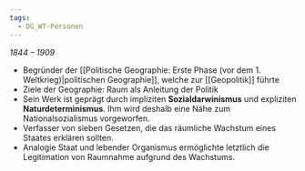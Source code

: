 ```yaml
---
tags:
  - DG_WT-Personen
---
```


*1844 – 1909*

- Begründer der [[Politische Geographie: Erste Phase (vor dem 1. Weltkrieg)|politischen Geographie]], welche zur [[Geopolitik]] führte
- Ziele der Geographie: Raum als Anleitung der Politik
- Sein Werk ist geprägt durch impliziten **Sozialdarwinismus** und expliziten **Naturdeterminismus**. Ihm wird deshalb eine Nähe zum Nationalsozialismus vorgeworfen.
- Verfasser von sieben Gesetzen, die das räumliche Wachstum eines Staates erklären sollten.
- Analogie Staat und lebender Organismus ermöglichte letztlich die Legitimation von Raumnahme aufgrund des Wachstums.